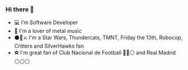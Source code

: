 ### Hi there 👋

- 💻 I’m Software Developer
- 🤘 I'm a lover of metal music
- ⚫🤖⚔️ I'm a Star Wars, Thundercats, TMNT, Friday the 13th, Robocop, Critters and SilverHawks fan
- ⚽ I'm great fan of Club Nacional de Football 🔴🔵⚪ and Real Madrid ⚪⚪⚪
<!--
**oilladaMELI/oilladaMELI** is a ✨ _special_ ✨ repository because its `README.md` (this file) appears on your GitHub profile.

Here are some ideas to get you started:

- 🔭 I’m currently working on ...
- 🌱 I’m currently learning ...
- 👯 I’m looking to collaborate on ...
- 🤔 I’m looking for help with ...
- 💬 Ask me about ...
- 📫 How to reach me: ...
- 😄 Pronouns: ...
- ⚡ Fun fact: ...
-->
